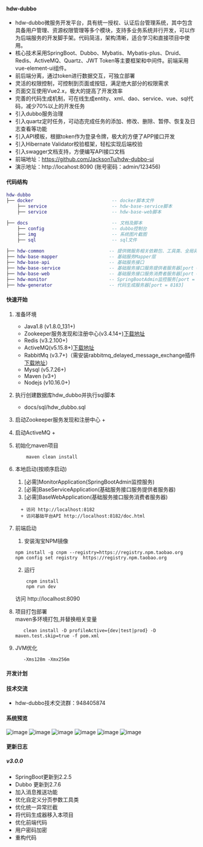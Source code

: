 #### hdw-dubbo
+ hdw-dubbo微服务开发平台，具有统一授权、认证后台管理系统，其中包含具备用户管理、资源权限管理等多个模块，支持多业务系统并行开发，可以作为后端服务的开发脚手架。代码简洁，架构清晰，适合学习和直接项目中使用。
+ 核心技术采用SpringBoot、Dubbo、Mybatis、Mybatis-plus、Druid、Redis、ActiveMQ、Quartz、JWT Token等主要框架和中间件。前端采用vue-element-ui组件。
+ 前后端分离，通过token进行数据交互，可独立部署
+ 灵活的权限控制，可控制到页面或按钮，满足绝大部分的权限需求
+ 页面交互使用Vue2.x，极大的提高了开发效率
+ 完善的代码生成机制，可在线生成entity、xml、dao、service、vue、sql代码，减少70%以上的开发任务
+ 引入dubbo服务治理
+ 引入quartz定时任务，可动态完成任务的添加、修改、删除、暂停、恢复及日志查看等功能
+ 引入API模板，根据token作为登录令牌，极大的方便了APP接口开发
+ 引入Hibernate Validator校验框架，轻松实现后端校验
+ 引入swagger文档支持，方便编写API接口文档
+ 前端地址：https://github.com/JacksonTu/hdw-dubbo-ui
+ 演示地址：http://locahost:8090 (账号密码：admin/123456)



#### 代码结构
``` lua
hdw-dubbo
├── docker                             -- docker脚本文件
    ├── service                        -- hdw-base-service脚本
    ├── service                        -- hdw-base-web脚本

├── docs                               -- 文档及脚本
    ├── config                         -- dubbo控制台
    ├── img                            -- 系统图片截图  
    ├── sql                            -- sql文件  
     
├── hdw-common                        -- 提供微服务相关依赖包、工具类、全局异常解析等
├── hdw-base-mapper                   -- 基础服务Mapper层
├── hdw-base-api                      -- 基础服务接口
├── hdw-base-service                  -- 基础服务接口服务提供者服务器[port = 8181]
├── hdw-base-web                      -- 基础服务接口服务消费者服务器[port = 8182]
├── hdw-monitor                       -- SpringBootAdmin监控服务[port = 8180]
├── hdw-generator                     -- 代码生成服务器[port = 8183]
```


#### 快速开始

1. 准备环境
    + Java1.8  (v1.8.0_131+)
    + Zookeeper服务发现和注册中心(v3.4.14+)<a href="https://mirrors.tuna.tsinghua.edu.cn/apache/zookeeper/zookeeper-3.4.14/zookeeper-3.4.14.tar.gz">下载地址</a>
    + Redis (v3.2.100+)
    + ActiveMQ(v5.15.8+)<a href="http://activemq.apache.org/components/classic/download/" target="_blank">下载地址</a>
    + RabbitMq (v3.7+)（需安装rabbitmq_delayed_message_exchange插件 <a href="https://www.rabbitmq.com/community-plugins.html" target="_blank">下载地址</a>）
    + Mysql (v5.7.26+)
    + Maven (v3+)
    + Nodejs (v10.16.0+)
   
2. 执行创建数据库hdw_dubbo并执行sql脚本
    + docs/sql/hdw_dubbo.sql
    
3. 启动Zookeeper服务发现和注册中心
    +

4. 启动ActiveMQ
   +

5. 初始化maven项目  
    ``` bush
        maven clean install
    ```

6. 本地启动(按顺序启动)
     1. [必需]MonitorApplication(SpringBootAdmin监控服务)
     2. [必需]BaseServiceApplication(基础服务接口服务提供者服务器)
     3. [必需]BaseWebApplication(基础服务接口服务消费者服务器)
     ```
       + 访问 http://localhost:8182
       + 访问基础平台API http://localhost:8182/doc.html
     ```
      
7. 前端启动
    1. 安装淘宝NPM镜像
    ```bush
    npm install -g cnpm --registry=https://registry.npm.taobao.org
    npm config set registry  https://registry.npm.taobao.org
    ``` 
    2. 运行
    ```bush
        cnpm install 
        npm run dev
    ``` 
    访问 http://localhost:8090
    
8. 项目打包部署  
     maven多环境打包,并替换相关变量
   ```bush
      clean install -D profileActive={dev|test|prod} -D maven.test.skip=true -f pom.xml
   ```

9. JVM优化
     ```bush  
        -Xms128m -Xmx256m  
     ```
    
#### 开发计划

#### 技术交流
+ hdw-dubbo技术交流群：948405874

#### 系统预览
![image](https://images.gitee.com/uploads/images/2019/1115/104342_b5ec71f2_381747.png)
![image](https://images.gitee.com/uploads/images/2019/1115/104223_ab350d2f_381747.png)
![image](https://images.gitee.com/uploads/images/2019/1115/104223_81f580aa_381747.png)
![image](https://images.gitee.com/uploads/images/2019/1115/104226_ca90d4ec_381747.png)
![image](https://images.gitee.com/uploads/images/2019/1115/104223_b419cfa2_381747.png)
![image](https://images.gitee.com/uploads/images/2019/1115/104223_77c64414_381747.png)


#### 更新日志
 ##### v3.0.0 
  + SpringBoot更新到2.2.5
  + Dubbo 更新到2.7.6
  + 加入消息推送功能
  + 优化自定义分页参数工具类
  + 优化统一异常拦截
  + 将代码生成器移入本项目
  + 优化前端代码
  + 用户密码加密
  + 重构代码
